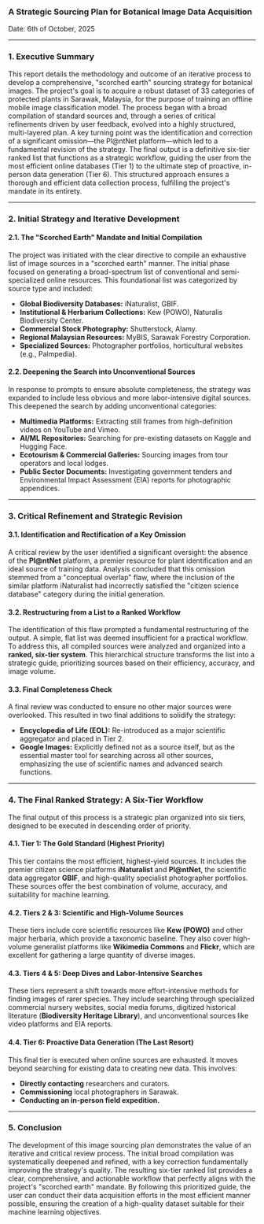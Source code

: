 ### A Strategic Sourcing Plan for Botanical Image Data Acquisition

Date: 6th of October, 2025

---

### 1. Executive Summary

This report details the methodology and outcome of an iterative process to develop a comprehensive, "scorched earth" sourcing strategy for botanical images. The project's goal is to acquire a robust dataset of 33 categories of protected plants in Sarawak, Malaysia, for the purpose of training an offline mobile image classification model. The process began with a broad compilation of standard sources and, through a series of critical refinements driven by user feedback, evolved into a highly structured, multi-layered plan. A key turning point was the identification and correction of a significant omission—the Pl@ntNet platform—which led to a fundamental revision of the strategy. The final output is a definitive six-tier ranked list that functions as a strategic workflow, guiding the user from the most efficient online databases (Tier 1) to the ultimate step of proactive, in-person data generation (Tier 6). This structured approach ensures a thorough and efficient data collection process, fulfilling the project's mandate in its entirety.

---

### 2. Initial Strategy and Iterative Development

#### 2.1. The "Scorched Earth" Mandate and Initial Compilation

The project was initiated with the clear directive to compile an exhaustive list of image sources in a "scorched earth" manner. The initial phase focused on generating a broad-spectrum list of conventional and semi-specialized online resources. This foundational list was categorized by source type and included:
*   **Global Biodiversity Databases:** iNaturalist, GBIF.
*   **Institutional & Herbarium Collections:** Kew (POWO), Naturalis Biodiversity Center.
*   **Commercial Stock Photography:** Shutterstock, Alamy.
*   **Regional Malaysian Resources:** MyBIS, Sarawak Forestry Corporation.
*   **Specialized Sources:** Photographer portfolios, horticultural websites (e.g., Palmpedia).

#### 2.2. Deepening the Search into Unconventional Sources

In response to prompts to ensure absolute completeness, the strategy was expanded to include less obvious and more labor-intensive digital sources. This deepened the search by adding unconventional categories:
*   **Multimedia Platforms:** Extracting still frames from high-definition videos on YouTube and Vimeo.
*   **AI/ML Repositories:** Searching for pre-existing datasets on Kaggle and Hugging Face.
*   **Ecotourism & Commercial Galleries:** Sourcing images from tour operators and local lodges.
*   **Public Sector Documents:** Investigating government tenders and Environmental Impact Assessment (EIA) reports for photographic appendices.

---

### 3. Critical Refinement and Strategic Revision

#### 3.1. Identification and Rectification of a Key Omission

A critical review by the user identified a significant oversight: the absence of the **Pl@ntNet** platform, a premier resource for plant identification and an ideal source of training data. Analysis concluded that this omission stemmed from a "conceptual overlap" flaw, where the inclusion of the similar platform iNaturalist had incorrectly satisfied the "citizen science database" category during the initial generation.

#### 3.2. Restructuring from a List to a Ranked Workflow

The identification of this flaw prompted a fundamental restructuring of the output. A simple, flat list was deemed insufficient for a practical workflow. To address this, all compiled sources were analyzed and organized into a **ranked, six-tier system**. This hierarchical structure transforms the list into a strategic guide, prioritizing sources based on their efficiency, accuracy, and image volume.

#### 3.3. Final Completeness Check

A final review was conducted to ensure no other major sources were overlooked. This resulted in two final additions to solidify the strategy:
*   **Encyclopedia of Life (EOL):** Re-introduced as a major scientific aggregator and placed in Tier 2.
*   **Google Images:** Explicitly defined not as a source itself, but as the essential master tool for searching across all other sources, emphasizing the use of scientific names and advanced search functions.

---

### 4. The Final Ranked Strategy: A Six-Tier Workflow

The final output of this process is a strategic plan organized into six tiers, designed to be executed in descending order of priority.

#### 4.1. Tier 1: The Gold Standard (Highest Priority)
This tier contains the most efficient, highest-yield sources. It includes the premier citizen science platforms **iNaturalist** and **Pl@ntNet**, the scientific data aggregator **GBIF**, and high-quality specialist photographer portfolios. These sources offer the best combination of volume, accuracy, and suitability for machine learning.

#### 4.2. Tiers 2 & 3: Scientific and High-Volume Sources
These tiers include core scientific resources like **Kew (POWO)** and other major herbaria, which provide a taxonomic baseline. They also cover high-volume generalist platforms like **Wikimedia Commons** and **Flickr**, which are excellent for gathering a large quantity of diverse images.

#### 4.3. Tiers 4 & 5: Deep Dives and Labor-Intensive Searches
These tiers represent a shift towards more effort-intensive methods for finding images of rarer species. They include searching through specialized commercial nursery websites, social media forums, digitized historical literature (**Biodiversity Heritage Library**), and unconventional sources like video platforms and EIA reports.

#### 4.4. Tier 6: Proactive Data Generation (The Last Resort)
This final tier is executed when online sources are exhausted. It moves beyond searching for existing data to creating new data. This involves:
*   **Directly contacting** researchers and curators.
*   **Commissioning** local photographers in Sarawak.
*   **Conducting an in-person field expedition.**

---

### 5. Conclusion

The development of this image sourcing plan demonstrates the value of an iterative and critical review process. The initial broad compilation was systematically deepened and refined, with a key correction fundamentally improving the strategy's quality. The resulting six-tier ranked list provides a clear, comprehensive, and actionable workflow that perfectly aligns with the project's "scorched earth" mandate. By following this prioritized guide, the user can conduct their data acquisition efforts in the most efficient manner possible, ensuring the creation of a high-quality dataset suitable for their machine learning objectives.